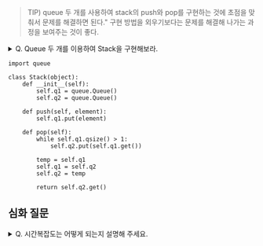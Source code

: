 > TIP) queue 두 개를 사용하여 stack의 push와 pop를 구현하는 것에 초점을 맞춰서 문제를 해결하면 된다."
> 구현 방법을 외우기보다는 문제를 해결해 나가는 과정을 보여주는 것이 좋다. 

<details>
<summary>Q. Queue 두 개를 이용하여 Stack을 구현해보라.</summary>
<div markdown="1">       

편의상 push()에 사용할 queue는 q1, pop()에 사용할 queue를 q2라고 칭한다. 두 개의 queue로 stack을 구현하는 방법은 다음과 같다. 

1. push() :: q1으로 enqueue()를 하여 데이터를 저장한다. O(1)
2. pop() :: 
   1. q1에 저장된 데이터의 갯수가 1이하로 남을 때까지 dequeue()를 한 후,추출된 데이터를 q2에 enqueue()한다. 결과적으로 가장 최근에 들어온 데이터를 제외한 모든 데이터는 q2로 옮겨진다. 
   2. q1에 남아있는 하나의 데이터를 dequeue()해서 가장 최근에 저장된 데이터를 반환한다. (LIFO)
   3. 다음에 진행될 pop()을 위와 같은 알고리즘으로 진행하기 위해 q1과 q2의 이름을 swap한다.

</div>
</details>

```Python3 
import queue

class Stack(object):
    def __init__(self):
        self.q1 = queue.Queue()
        self.q2 = queue.Queue()
    
    def push(self, element):
        self.q1.put(element)
    
    def pop(self):
        while self.q1.qsize() > 1:
            self.q2.put(self.q1.get())
            
        temp = self.q1
        self.q1 = self.q2
        self.q2 = temp
        
        return self.q2.get()
```

## 심화 질문 

<details>
<summary>Q. 시간복잡도는 어떻게 되는지 설명해 주세요.</summary>
<div markdown="1">

* push(): q1.enqueue()를 한번만 하면 되기 때문에 O(1)의 시간복잡도를 갖는다. 
* pop(): q1에 저장되어 있는 n개의 원소중에 n-1개를 q2로 옮겨야 하므로 O(n)이 된다.

</div>
</details>
